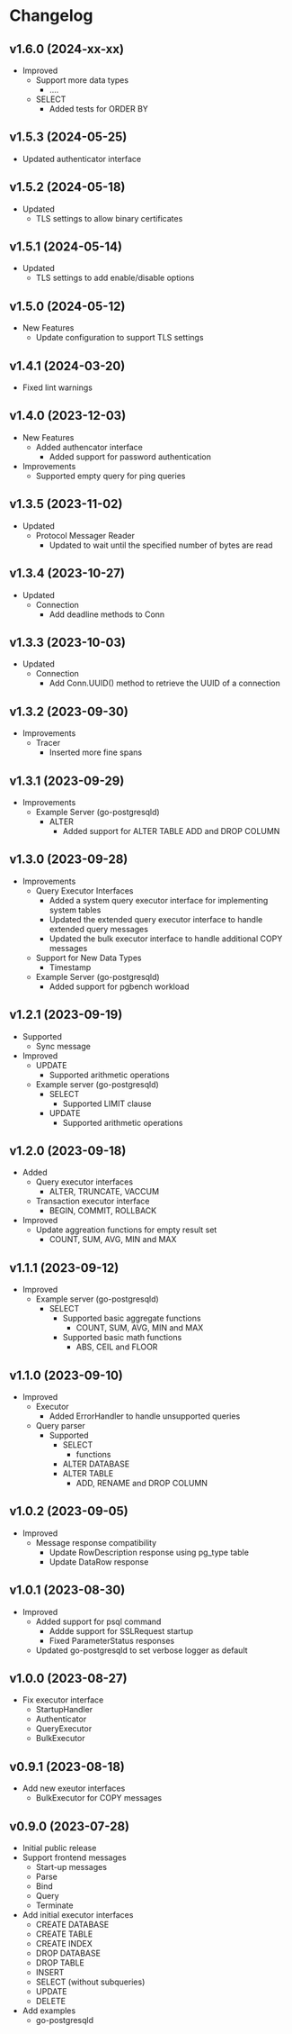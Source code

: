 # Changelog

## v1.6.0 (2024-xx-xx)
- Improved
  - Support more data types
    -  .... 
  - SELECT
    - Added tests for ORDER BY

## v1.5.3 (2024-05-25)
- Updated authenticator interface

## v1.5.2 (2024-05-18)
- Updated 
  - TLS settings to allow binary certificates

## v1.5.1 (2024-05-14)
- Updated 
  - TLS settings to add enable/disable options

## v1.5.0 (2024-05-12)
- New Features
  - Update configuration to support TLS settings

## v1.4.1 (2024-03-20)
- Fixed lint warnings

## v1.4.0 (2023-12-03)
- New Features
  - Added authencator interface
    - Added support for password authentication 
- Improvements
  - Supported empty query for ping queries

## v1.3.5 (2023-11-02)
- Updated
  - Protocol Messager Reader
    - Updated to wait until the specified number of bytes are read

## v1.3.4 (2023-10-27)
- Updated
  - Connection
    - Add deadline methods to Conn

## v1.3.3 (2023-10-03)
- Updated
  - Connection
    - Add Conn.UUID() method to retrieve the UUID of a connection

## v1.3.2 (2023-09-30)
- Improvements
  - Tracer
    - Inserted more fine spans
  
## v1.3.1 (2023-09-29)
- Improvements
  - Example Server (go-postgresqld)
    - ALTER
      - Added support for ALTER TABLE ADD and DROP COLUMN

## v1.3.0 (2023-09-28)
- Improvements
  - Query Executor Interfaces
    - Added a system query executor interface for implementing system tables
    - Updated the extended query executor interface to handle extended query messages
    - Updated the bulk executor interface to handle additional COPY messages
  - Support for New Data Types
    - Timestamp
  - Example Server (go-postgresqld)
    - Added support for pgbench workload

## v1.2.1 (2023-09-19)
- Supported
  - Sync message
- Improved
  - UPDATE
    - Supported arithmetic operations
  - Example server (go-postgresqld)
    - SELECT
      - Supported LIMIT clause
    - UPDATE
      - Supported arithmetic operations

## v1.2.0 (2023-09-18)
- Added
  - Query executor interfaces
    - ALTER, TRUNCATE, VACCUM
  - Transaction executor interface
    - BEGIN, COMMIT, ROLLBACK
- Improved
  - Update aggreation functions for empty result set
    - COUNT, SUM, AVG, MIN and MAX
  
## v1.1.1 (2023-09-12)
- Improved
  - Example server (go-postgresqld)
    - SELECT
      - Supported basic aggregate functions
        - COUNT, SUM, AVG, MIN and MAX
      - Supported basic math functions
        - ABS, CEIL and FLOOR

## v1.1.0 (2023-09-10)
- Improved
  - Executor
    - Added ErrorHandler to handle unsupported queries
  - Query parser
    - Supported
      - SELECT
        - functions
      - ALTER DATABASE
      - ALTER TABLE 
        - ADD, RENAME and DROP COLUMN

## v1.0.2 (2023-09-05)
- Improved
  -  Message response compatibility
     -  Update RowDescription response using pg_type table
     -  Update DataRow response

## v1.0.1 (2023-08-30)
- Improved
  - Added support for psql command
    - Addde support for SSLRequest startup
    - Fixed ParameterStatus responses
  - Updated go-postgresqld to set verbose logger as default

## v1.0.0 (2023-08-27)
- Fix executor interface
  - StartupHandler
  - Authenticator
  - QueryExecutor
  - BulkExecutor

## v0.9.1 (2023-08-18)
- Add new exeutor interfaces
  - BulkExecutor for COPY messages

## v0.9.0 (2023-07-28)
- Initial public release  
- Support frontend messages
  - Start-up messages
  - Parse
  - Bind
  - Query
  - Terminate
- Add initial executor interfaces
  - CREATE DATABASE
  - CREATE TABLE
  - CREATE INDEX
  - DROP DATABASE
  - DROP TABLE
  - INSERT
  - SELECT (without subqueries)
  - UPDATE
  - DELETE
- Add examples
  - go-postgresqld
